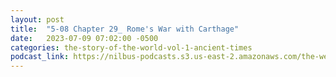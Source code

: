 ```yaml
---
layout: post
title:  "5-08 Chapter 29_ Rome's War with Carthage"
date:   2023-07-09 07:02:00 -0500
categories: the-story-of-the-world-vol-1-ancient-times
podcast_link: https://nilbus-podcasts.s3.us-east-2.amazonaws.com/the-well-trained-mind/The%20Story%20of%20the%20World%20Vol.%201%20Ancient%20Times/5-08%20Chapter%2029_%20Rome's%20War%20with%20Carthage.mp3
---
```

